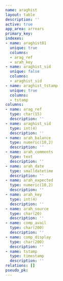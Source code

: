 ```yaml
---
name: araghist
layout: table
description: ''
active: true
app_area: arrears
primary_key: 
indexes:
- name: araghist01
  unique: true
  columns:
  - arag_ref
  - arah_key
- name: araghist_sid
  unique: false
  columns:
  - araghist_sid
- name: araghist_tstamp
  unique: true
  columns:
  - tstamp
columns:
- name: arag_ref
  type: char(15)
  description: ''
- name: araghist_sid
  type: int(4)
  description: ''
- name: arah_balance
  type: numeric(10,2)
  description: ''
- name: arah_comments
  type: text
  description: ''
- name: arah_date
  type: smalldatetime
  description: ''
- name: arah_expected
  type: numeric(10,2)
  description: ''
- name: arah_key
  type: int(4)
  description: ''
- name: arah_source
  type: char(20)
  description: ''
- name: comp_avail
  type: char(200)
  description: ''
- name: comp_display
  type: char(200)
  description: ''
- name: tstamp
  type: timestamp
  description: ''
relations: []
pseudo_pk: 
---
```


